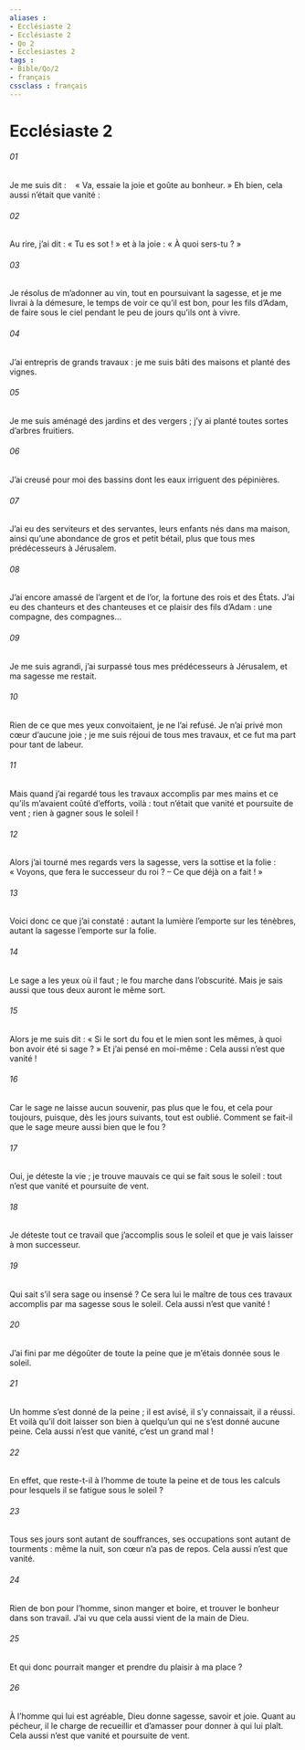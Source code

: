 ```yaml
---
aliases : 
- Ecclésiaste 2
- Ecclésiaste 2
- Qo 2
- Ecclesiastes 2
tags : 
- Bible/Qo/2
- français
cssclass : français
---
```


# Ecclésiaste 2

###### 01
Je me suis dit :
   « Va, essaie la joie
et goûte au bonheur. »
Eh bien, cela aussi n’était que vanité :
###### 02
Au rire, j’ai dit : « Tu es sot ! »
et à la joie : « À quoi sers-tu ? »
###### 03
Je résolus de m’adonner au vin,
tout en poursuivant la sagesse,
et je me livrai à la démesure,
le temps de voir ce qu’il est bon, pour les fils d’Adam,
de faire sous le ciel
pendant le peu de jours qu’ils ont à vivre.
###### 04
J’ai entrepris de grands travaux :
je me suis bâti des maisons
et planté des vignes.
###### 05
Je me suis aménagé des jardins et des vergers ;
j’y ai planté toutes sortes d’arbres fruitiers.
###### 06
J’ai creusé pour moi des bassins
dont les eaux irriguent des pépinières.
###### 07
J’ai eu des serviteurs et des servantes,
leurs enfants nés dans ma maison,
ainsi qu’une abondance de gros et petit bétail,
plus que tous mes prédécesseurs à Jérusalem.
###### 08
J’ai encore amassé de l’argent et de l’or,
la fortune des rois et des États.
J’ai eu des chanteurs et des chanteuses
et ce plaisir des fils d’Adam :
une compagne, des compagnes…
###### 09
Je me suis agrandi, j’ai surpassé
tous mes prédécesseurs à Jérusalem,
et ma sagesse me restait.
###### 10
Rien de ce que mes yeux convoitaient,
je ne l’ai refusé.
Je n’ai privé mon cœur d’aucune joie ;
je me suis réjoui de tous mes travaux,
et ce fut ma part pour tant de labeur.
###### 11
Mais quand j’ai regardé
tous les travaux accomplis par mes mains
et ce qu’ils m’avaient coûté d’efforts,
voilà : tout n’était que vanité et poursuite de vent ;
rien à gagner sous le soleil !
###### 12
Alors j’ai tourné mes regards vers la sagesse,
vers la sottise et la folie :
« Voyons, que fera le successeur du roi ?
– Ce que déjà on a fait ! »
###### 13
Voici donc ce que j’ai constaté :
autant la lumière l’emporte sur les ténèbres,
autant la sagesse l’emporte sur la folie.
###### 14
Le sage a les yeux où il faut ;
le fou marche dans l’obscurité.
Mais je sais aussi que tous deux
auront le même sort.
###### 15
Alors je me suis dit :
« Si le sort du fou et le mien sont les mêmes,
à quoi bon avoir été si sage ? »
Et j’ai pensé en moi-même :
Cela aussi n’est que vanité !
###### 16
Car le sage ne laisse aucun souvenir,
pas plus que le fou, et cela pour toujours,
puisque, dès les jours suivants, tout est oublié.
Comment se fait-il que le sage meure aussi bien que le fou ?
###### 17
Oui, je déteste la vie ;
je trouve mauvais ce qui se fait sous le soleil :
tout n’est que vanité et poursuite de vent.
###### 18
Je déteste tout ce travail que j’accomplis sous le soleil
et que je vais laisser à mon successeur.
###### 19
Qui sait s’il sera sage ou insensé ?
Ce sera lui le maître de tous ces travaux
accomplis par ma sagesse sous le soleil.
Cela aussi n’est que vanité !
###### 20
J’ai fini par me dégoûter
de toute la peine que je m’étais donnée sous le soleil.
###### 21
Un homme s’est donné de la peine ;
il est avisé, il s’y connaissait, il a réussi.
Et voilà qu’il doit laisser son bien
à quelqu’un qui ne s’est donné aucune peine.
Cela aussi n’est que vanité,
c’est un grand mal !
###### 22
En effet, que reste-t-il à l’homme
de toute la peine et de tous les calculs
pour lesquels il se fatigue sous le soleil ?
###### 23
Tous ses jours sont autant de souffrances,
ses occupations sont autant de tourments :
même la nuit, son cœur n’a pas de repos.
Cela aussi n’est que vanité.
###### 24
Rien de bon pour l’homme,
sinon manger et boire,
et trouver le bonheur dans son travail.
J’ai vu que cela aussi
vient de la main de Dieu.
###### 25
Et qui donc pourrait manger
et prendre du plaisir à ma place ?
###### 26
À l’homme qui lui est agréable,
Dieu donne sagesse, savoir et joie.
Quant au pécheur, il le charge
de recueillir et d’amasser
pour donner à qui lui plaît.
Cela aussi n’est que vanité et poursuite de vent.

